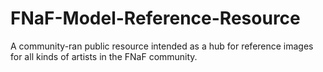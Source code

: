 # FNaF-Model-Reference-Resource
A community-ran public resource intended as a hub for reference images for all kinds of artists in the FNaF community.
